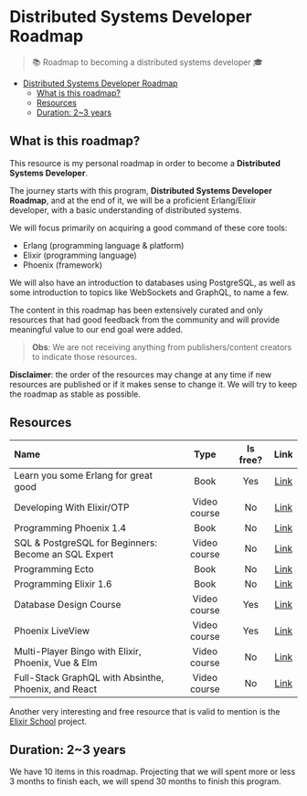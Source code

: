 # Distributed Systems Developer Roadmap

> 📚 Roadmap to becoming a distributed systems developer 🎓

- [Distributed Systems Developer Roadmap](#distributed-systems-developer-roadmap)
  - [What is this roadmap?](#what-is-this-roadmap)
  - [Resources](#resources)
  - [Duration: 2~3 years](#duration-23-years)

## What is this roadmap?

This resource is my personal roadmap in order to become a **Distributed Systems Developer**.

The journey starts with this program, **Distributed Systems Developer Roadmap**, and at the end of it, we will be a proficient Erlang/Elixir developer, with a basic understanding of distributed systems.

We will focus primarily on acquiring a good command of these core tools:

- Erlang (programming language & platform)
- Elixir (programming language)
- Phoenix (framework)

We will also have an introduction to databases using PostgreSQL, as well as some introduction to topics like WebSockets and GraphQL, to name a few.

The content in this roadmap has been extensively curated and only resources that had good feedback from the community and will provide meaningful value to our end goal were added. 

> **Obs**: We are not receiving anything from publishers/content creators to indicate those resources.

**Disclaimer**: the order of the resources may change at any time if new resources are published or if it makes sense to change it. We will try to keep the roadmap as stable as possible.

## Resources

| Name                                                 |     Type     | Is free? |                                                Link                                                 |
| :--------------------------------------------------- | :----------: | :------: | :-------------------------------------------------------------------------------------------------: |
| Learn you some Erlang for great good                 |     Book     |   Yes    |                               [Link](https://learnyousomeerlang.com/)                               |
| Developing With Elixir/OTP                           | Video course |    No    |                             [Link](https://pragmaticstudio.com/elixir)                              |
| Programming Phoenix 1.4                              |     Book     |    No    |                           [Link](https://pragprog.com/titles/phoenix14/)                            |
| SQL & PostgreSQL for Beginners: Become an SQL Expert | Video course |    No    |               [Link](https://www.udemy.com/course/sql-and-postgresql-for-beginners/)                |
| Programming Ecto                                     |     Book     |    No    |                             [Link](https://pragprog.com/titles/wmecto/)                             |
| Programming Elixir 1.6                               |     Book     |    No    |                            [Link](https://pragprog.com/titles/elixir16/)                            |
| Database Design Course                               | Video course |   Yes    |                         [Link](https://www.youtube.com/watch?v=ztHopE5Wnpc)                         |
| Phoenix LiveView                                     | Video course |   Yes    |                        [Link](https://pragmaticstudio.com/phoenix-liveview)                         |
| Multi-Player Bingo with Elixir, Phoenix, Vue & Elm   | Video course |    No    |     [Link](https://pragmaticstudio.com/unpacked-multi-player-bingo-with-elixir-phoenix-vue-elm)     |
| Full-Stack GraphQL with Absinthe, Phoenix, and React | Video course |    No    | [Link](https://pragmaticstudio.com/courses/unpacked-full-stack-graphql-with-absinthe-phoenix-react) |

Another very interesting and free resource that is valid to mention is the [Elixir School](https://elixirschool.com/) project.

## Duration: 2~3 years

We have 10 items in this roadmap. Projecting that we will spent more or less 3 months to finish each, we will spend 30 months to finish this program.